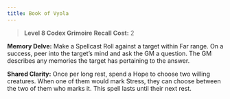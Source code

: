 ```yaml
---
title: Book of Vyola
---
```


> **Level 8 Codex Grimoire**
> **Recall Cost:** 2

**Memory Delve:** Make a Spellcast Roll against a target within Far range. On a success, peer into the target’s mind and ask the GM a question. The GM describes any memories the target has pertaining to the answer.

**Shared Clarity:** Once per long rest, spend a Hope to choose two willing creatures. When one of them would mark Stress, they can choose between the two of them who marks it. This spell lasts until their next rest.
